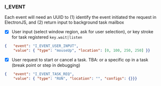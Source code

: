 ### I_EVENT
Each event will need an UUID to (1) identify the event initiated the request in ElectronJS, and (2) return input to background task mailbox
  
- [x] User input (select window region, ask for user selection), or key stroke for task registered `key.wait|listen` 

```json
{   "event": "I_EVENT_USER_INPUT",
    "value": { "type": "mouseUp", "location": [0, 100, 250, 250] }}
```

- [x] User request to start or cancel a task. TBA: or a specific op in a task (break point or step in debugging)

```json
{   "event": "I_EVENT_TASK_REQ",
    "value": { "type": "RUN", "location": "", "configs": {}}}
```

